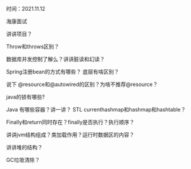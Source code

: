  

时间：2021.11.12

海康面试

讲讲项目？

Throw和throws区别？

数据库并发控制了解么？讲讲脏读和幻读？

Spring注册bean的方式有哪些？ 底层有啥区别？

说下 @resource和@autowired的区别？为啥不推荐@resource？

java的锁有哪些?

Java 有哪些容器？讲一讲？  STL currenthashmap和hashmap和hashtable？

Finally和return同时存在？finally是否执行？执行顺序？

讲讲jvm结构组成？类加载作用？运行时数据区的内容？

讲讲堆的结构？

GC垃圾清除？